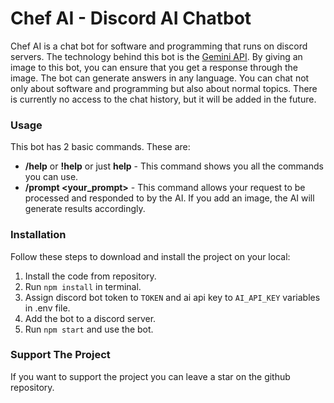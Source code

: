 # Chef AI - Discord AI Chatbot
Chef AI is a chat bot for software and programming that runs on discord servers. The technology behind this bot is the  [Gemini API](https://ai.google.dev/). 
By giving an image to this bot, you can ensure that you get a response through the image.
The bot can generate answers in any language. You can chat not only about software and programming but also about normal topics. There is currently no access to the chat history, but it will be added in the future.

### Usage
This bot has 2 basic commands. These are:
- **/help** or **!help** or just **help** - This command shows you all the commands you can use.
- **/prompt <your_prompt>** - This command allows your request to be processed and responded to by the AI. If you add an image, the AI will generate results accordingly.

### Installation
Follow these steps to download and install the project on your local:
1. Install the code from repository.
2. Run `npm install` in terminal.
3. Assign discord bot token to `TOKEN` and ai api key to `AI_API_KEY` variables in .env file.
4. Add the bot to a discord server.
5. Run `npm start` and use the bot.

### Support The Project
If you want to support the project you can leave a star on the github repository.